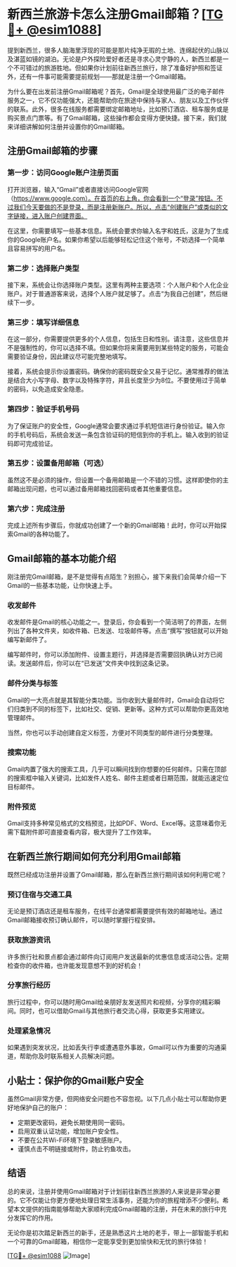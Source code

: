 # 新西兰旅游卡怎么注册Gmail邮箱？[[TG💪+ @esim1088](https://t.me/s/esim1088)]

提到新西兰，很多人脑海里浮现的可能是那片纯净无瑕的土地、连绵起伏的山脉以及湛蓝如镜的湖泊。无论是户外探险爱好者还是寻求心灵宁静的人，新西兰都是一个不可错过的旅游胜地。但如果你计划前往新西兰旅行，除了准备好护照和签证外，还有一件事可能需要提前规划——那就是注册一个Gmail邮箱。

为什么要在出发前注册Gmail邮箱呢？首先，Gmail是全球使用最广泛的电子邮件服务之一，它不仅功能强大，还能帮助你在旅途中保持与家人、朋友以及工作伙伴的联系。此外，很多在线服务都需要绑定邮箱地址，比如预订酒店、租车服务或是购买景点门票等。有了Gmail邮箱，这些操作都会变得方便快捷。接下来，我们就来详细讲解如何注册并设置你的Gmail邮箱。

## 注册Gmail邮箱的步骤

### 第一步：访问Google账户注册页面

打开浏览器，输入“Gmail”或者直接访问Google官网（https://www.google.com）。在首页的右上角，你会看到一个“登录”按钮。不过我们今天要做的不是登录，而是注册新账户。所以，点击“创建账户”或类似的文字链接，进入账户创建界面。

在这里，你需要填写一些基本信息。系统会要求你输入名字和姓氏，这是为了生成你的Google账户名。如果你希望以后能够轻松记住这个账号，不妨选择一个简单且容易拼写的用户名。

### 第二步：选择账户类型

接下来，系统会让你选择账户类型。这里有两种主要选项：个人账户和个人化企业账户。对于普通游客来说，选择个人账户就足够了。点击“为我自己创建”，然后继续下一步。

### 第三步：填写详细信息

在这一部分，你需要提供更多的个人信息，包括生日和性别。请注意，这些信息并不是强制性的，你可以选择不填。但如果你将来需要用到某些特定的服务，可能会需要验证身份，因此建议尽可能完整地填写。

接着，系统会提示你设置密码。确保你的密码既安全又易于记忆。通常推荐的做法是结合大小写字母、数字以及特殊字符，并且长度至少为8位。不要使用过于简单的密码，以免造成安全隐患。

### 第四步：验证手机号码

为了保证账户的安全性，Google通常会要求通过手机短信进行身份验证。输入你的手机号码后，系统会发送一条包含验证码的短信到你的手机上。输入收到的验证码即可完成验证。

### 第五步：设置备用邮箱（可选）

虽然这不是必须的操作，但设置一个备用邮箱是一个不错的习惯。这样即使你的主邮箱出现问题，也可以通过备用邮箱找回密码或者其他重要信息。

### 第六步：完成注册

完成上述所有步骤后，你就成功创建了一个新的Gmail邮箱！此时，你可以开始探索Gmail的各种功能了。

## Gmail邮箱的基本功能介绍

刚注册完Gmail邮箱，是不是觉得有点陌生？别担心，接下来我们会简单介绍一下Gmail的一些基本功能，让你快速上手。

### 收发邮件

收发邮件是Gmail的核心功能之一。登录后，你会看到一个简洁明了的界面，左侧列出了各种文件夹，如收件箱、已发送、垃圾邮件等。点击“撰写”按钮就可以开始编写新邮件了。

编写邮件时，你可以添加附件、设置主题行，并选择是否需要回执确认对方已阅读。发送邮件后，你可以在“已发送”文件夹中找到这条记录。

### 邮件分类与标签

Gmail的一大亮点就是其智能分类功能。当你收到大量邮件时，Gmail会自动将它们归类到不同的标签下，比如社交、促销、更新等。这种方式可以帮助你更高效地管理邮件。

当然，你也可以手动创建自定义标签，方便对不同类型的邮件进行分类整理。

### 搜索功能

Gmail内置了强大的搜索工具，几乎可以瞬间找到你想要的任何邮件。只需在顶部的搜索框中输入关键词，比如发件人姓名、邮件主题或者日期范围，就能迅速定位目标邮件。

### 附件预览

Gmail支持多种常见格式的文档预览，比如PDF、Word、Excel等。这意味着你无需下载附件即可直接查看内容，极大提升了工作效率。

## 在新西兰旅行期间如何充分利用Gmail邮箱

既然已经成功注册并设置了Gmail邮箱，那么在新西兰旅行期间该如何利用它呢？

### 预订住宿与交通工具

无论是预订酒店还是租车服务，在线平台通常都需要提供有效的邮箱地址。通过Gmail邮箱接收预订确认邮件，可以随时掌握行程安排。

### 获取旅游资讯

许多旅行社和景点都会通过邮件向订阅用户发送最新的优惠信息或活动公告。定期检查你的收件箱，也许能发现意想不到的好机会！

### 分享旅行经历

旅行过程中，你可以随时用Gmail给亲朋好友发送照片和视频，分享你的精彩瞬间。同时，也可以借助Gmail与其他旅行者交流心得，获取更多实用建议。

### 处理紧急情况

如果遇到突发状况，比如丢失行李或遭遇意外事故，Gmail可以作为重要的沟通渠道，帮助你及时联系相关人员解决问题。

## 小贴士：保护你的Gmail账户安全

虽然Gmail非常方便，但网络安全问题也不容忽视。以下几点小贴士可以帮助你更好地保护自己的账户：

- 定期更改密码，避免长期使用同一密码。
- 启用双重认证功能，增加账户安全性。
- 不要在公共Wi-Fi环境下登录敏感账户。
- 谨慎点击不明链接或附件，防止钓鱼攻击。

## 结语

总的来说，注册并使用Gmail邮箱对于计划前往新西兰旅游的人来说是非常必要的。它不仅能让你更方便地处理日常生活事务，还能为你的旅程增添不少便利。希望本文提供的指南能够帮助大家顺利完成Gmail邮箱的注册，并在未来的旅行中充分发挥它的作用。

无论你是初次踏足新西兰的新手，还是熟悉这片土地的老手，带上一部智能手机和一个可靠的Gmail邮箱，相信你一定能享受到更加愉快和无忧的旅行体验！

[[TG💪+ @esim1088](https://t.me/s/esim1088) ![Image](https://i.postimg.cc/4NQfJmqS/Snipaste-2025-05-13-00-14-12.png)]
